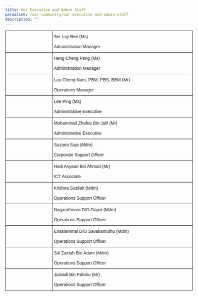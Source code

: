 ```yaml
---
title: Our Executive and Admin Staff
permalink: /our-community/our-executive-and-admin-staff
description: ""
---
```

<style type="text/css">
.tg  {border-collapse:collapse;border-spacing:0;margin:0px auto;}
.tg td{border-color:black;border-style:solid;border-width:1px;font-family:Arial, sans-serif;font-size:14px;
  overflow:hidden;padding:10px 5px;word-break:normal;}
.tg th{border-color:black;border-style:solid;border-width:1px;font-family:Arial, sans-serif;font-size:14px;
  font-weight:normal;overflow:hidden;padding:10px 5px;word-break:normal;}
.tg .tg-cly1{text-align:left;vertical-align:middle}
.tg .tg-0lax{text-align:left;vertical-align:top}
</style>
<table class="tg" style="undefined;table-layout: fixed; width: 600px">
<colgroup>
<col style="width: 150px">
<col style="width: 450px">
</colgroup>
<tbody>
  <tr>
    <td class="tg-0lax"></td>
    <td class="tg-cly1">Ser Lay Bee (Ms) <br><br>Administration Manager</td>
  </tr>
  <tr>
    <td class="tg-0lax"></td>
    <td class="tg-cly1">Heng Cheng Peng (Ms) <br><br>Administration Manager</td>
  </tr>
  <tr>
    <td class="tg-0lax"></td>
    <td class="tg-cly1">Lau Cheng Nam, PBM, PBS, BBM (Mr)<br><br>Operations Manager</td>
  </tr>
  <tr>
    <td class="tg-0lax"></td>
    <td class="tg-cly1">Lee Ping (Ms) <br><br>Administrative Executive</td>
  </tr>
  <tr>
    <td class="tg-0lax"></td>
    <td class="tg-cly1">Mohammad Zhafrie Bin Jalil (Mr) <br><br>Administrative Executive</td>
  </tr>
  <tr>
    <td class="tg-0lax"></td>
    <td class="tg-cly1">Suzana Suja (Mdm) <br><br>Corporate Support Officer</td>
  </tr>
  <tr>
    <td class="tg-0lax"></td>
    <td class="tg-cly1">Hadi Asyaari Bin Ahmad (Mr) <br><br>ICT Associate</td>
  </tr>
  <tr>
    <td class="tg-0lax"></td>
    <td class="tg-cly1">Krishna Susilah (Mdm) <br><br>Operations Support Officer</td>
  </tr>
  <tr>
    <td class="tg-0lax"></td>
    <td class="tg-cly1">Nagarathnam D/O Gopal (Mdm) <br><br>Operations Support Officer</td>
  </tr>
  <tr>
    <td class="tg-0lax"></td>
    <td class="tg-cly1">Enasiammal D/O Savakamuthu (Mdm)<br><br>Operations Support Officer</td>
  </tr>
  <tr>
    <td class="tg-0lax"></td>
    <td class="tg-cly1">Siti Zaidah Bte Adam (Mdm) <br><br>Operations Support Officer</td>
  </tr>
  <tr>
    <td class="tg-0lax"></td>
    <td class="tg-cly1">Jumadi Bin Pahmu (Mr) <br><br>Operations Support Officer</td>
  </tr>
</tbody>
</table>
